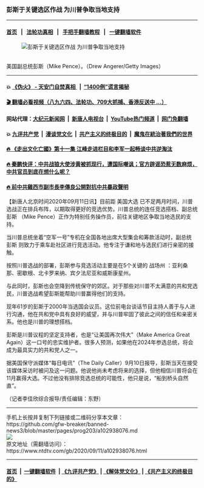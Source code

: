 ### 彭斯于关键选区作战 为川普争取当地支持
------------------------

#### [首页](https://github.com/gfw-breaker/banned-news3/blob/master/README.md) &nbsp;&nbsp;|&nbsp;&nbsp; [法轮功真相](https://github.com/begood0513/basic/blob/master/README.md)  &nbsp;&nbsp;|&nbsp;&nbsp; [手把手翻墙教程](https://github.com/gfw-breaker/guides/wiki)  &nbsp;&nbsp;|&nbsp;&nbsp; [一键翻墙软件](https://github.com/gfw-breaker/nogfw/blob/master/README.md)  



<div><div class="featured_image">
 <figure>
  <img alt="彭斯于关键选区作战 为川普争取当地支持" src="https://i.ntdtv.com/assets/uploads/2020/09/Untitled-21-800x450.jpg"/>
 </figure><br/>
 <span class="caption">
  美国副总统彭斯（Mike Pence）。（Drew Angerer/Getty Images）
 </span>
</div>
</div><hr/>

#### 💥 [《伪火》 - 天安门自焚真相 ](http://141.164.51.119:10000/videos/blog/weihuo.html)&nbsp; |&nbsp; [“1400例”谎言揭秘  ](http://141.164.51.119:10000/videos/blog/jiexi1400.html)

#### [ 🎬  翻墙必看视频（八九六四、法轮功、709大抓捕、香港反送中 ...）](https://github.com/gfw-breaker/links/blob/master/banned.md)

#### 网站代理：[大纪元新闻网](http://167.172.10.89:10080/gb/) &nbsp;|&nbsp; [新唐人电视台](http://167.172.10.89:8808/gb/)  &nbsp;|&nbsp; [YouTube热门频道](http://158.247.203.241/youtube.html) &nbsp;|&nbsp; [网门免翻墙](http://158.247.203.241:11000/show.aspx?name=ogHome)

#### 💥 [九评共产党](http://141.164.51.119:10000/videos/res/jiuping/)&nbsp; |&nbsp; [漫谈党文化](http://141.164.51.119:10000/videos/res/mtdwh/)&nbsp; |&nbsp; [共产主义的终极目的](http://141.164.51.119:10000/videos/res/zjmd/)&nbsp; |&nbsp; [魔鬼在統治著我們的世界](http://141.164.51.119:10000/videos/res/TheSpecter/)  

#### [ 🔥  《走出文化亡國》第十一集 江峰走进栏目和李军一起畅谈中共逆淘汰](http://141.164.51.119:10000/videos/news/../res/zcwhwg/index.html)

#### [ 🔥  秦鹏快评：中共战狼大使涉黄被抓现行，遭国际嘲讽；官方辟谣恐惹无数麻烦，中共官员到底在想什么呢？](http://141.164.51.119:10000/videos/news/qp03.html)

#### [ 🔥  前中共雞西市副市長李傳良公開對抗中共暴政聲明](http://141.164.51.119:10000/videos/news/../tui/index.html)

<div><div class="post_content" itemprop="articleBody">
 <p>
  【新唐人北京时间2020年09月11日讯】目前距
  <ok href="https://www.ntdtv.com/gb/美国大选.htm">
   美国大选
  </ok>
  已不足两月时间，川普选战正在排兵布阵，以期取得更好的竞选优势。川普总统的连任竞选搭档、副总统
  <ok href="https://www.ntdtv.com/gb/彭斯.htm">
   彭斯
  </ok>
  （Mike Pence）正作为特别任务操作员，前往关键地区争取当地选民的支持。
 </p>
 <p>
  当川普总统坐着“空军一号”专机在全国各地出席大型集会和筹款活动时，副总统
  <ok href="https://www.ntdtv.com/gb/彭斯.htm">
   彭斯
  </ok>
  则致力于乘车赴社区进行竞选活动。他专注于谦和地与选民们进行亲密的接触。
 </p>
 <p>
  按照川普选战的部署，彭斯参与竞选活动主要是在5个关键的
  <ok href="https://www.ntdtv.com/gb/战场州.htm">
   战场州
  </ok>
  ：亚利桑那、密歇根、北卡罗来纳、宾夕法尼亚和威斯康星州。
 </p>
 <p>
  与此同时，彭斯也会空降到传统保守的郊区。对于那些对川普不太满意的共和党选民，川普选战希望彭斯能帮助川普赢得他们的支持。
 </p>
 <p>
  现年61岁的彭斯于2000年当选国会议员。这位前电台谈话节目主持人善于与人进行沟通，他在共和党中具有良好的威望，并与川普牢固了彼此之间的信任和亲密关系。他也是川普的理想搭档。
 </p>
 <p>
  彭斯是川普议程的坚定支持者，也是“让美国再次伟大”（Make America Great Again）这一口号的忠实维护者。很多人预测，如果他在2024年参选总统，将会成为最具实力的共和党人之一。
 </p>
 <p>
  据美国保守派媒体“每日电讯”（The Daily Caller）9月10日报导，彭斯当天在接受该媒体采访时被问及这一问题。他说他尚未考虑将来的选择，但他相信川普将会在11月赢得大选。不过他没有排除竞选总统的可能性，他只是说，“船到桥头自然直”。
 </p>
 <p>
  （记者李佳欣综合报导/责任编辑：东野）
 </p>
 <div class="single_ad">
 </div>
</div>
</div>
<hr/>
手机上长按并复制下列链接或二维码分享本文章：<br/>
https://github.com/gfw-breaker/banned-news3/blob/master/pages/prog203/a102938076.md <br/>
<a href='https://github.com/gfw-breaker/banned-news3/blob/master/pages/prog203/a102938076.md'><img src='https://github.com/gfw-breaker/banned-news3/blob/master/pages/prog203/a102938076.md.png'/></a> <br/>
原文地址（需翻墙访问）：https://www.ntdtv.com/gb/2020/09/11/a102938076.html


------------------------
#### [首页](https://github.com/gfw-breaker/banned-news3/blob/master/README.md) &nbsp;|&nbsp; [一键翻墙软件](https://github.com/gfw-breaker/nogfw/blob/master/README.md) &nbsp;| [《九评共产党》](https://github.com/gfw-breaker/9ping.md/blob/master/README.md#九评之一评共产党是什么) | [《解体党文化》](https://github.com/gfw-breaker/jtdwh.md/blob/master/README.md) | [《共产主义的终极目的》](https://github.com/gfw-breaker/gczydzjmd.md/blob/master/README.md)


<img src='http://gfw-breaker.win/banned-news3/pages/prog203/a102938076.md' width='0px' height='0px'/>